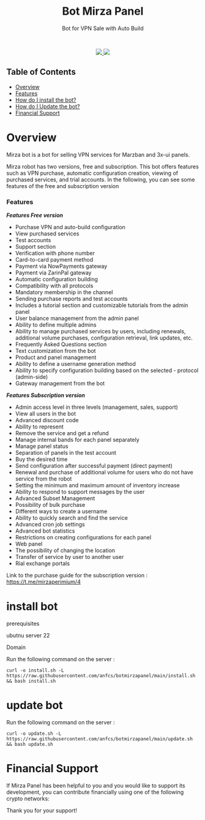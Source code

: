 


<h1 align="center"/>Bot Mirza Panel</h1>

<p align="center">Bot for VPN Sale with Auto Build</p>



<br/>
<p align="center">
    <a href="https://t.me/mirzapanel" target="_blank">
        <img src="https://img.shields.io/badge/telegram-group-blue?style=flat-square&logo=telegram" />
    </a>
    <a href="#">
        <img src="https://img.shields.io/github/stars/mahdigholipour3/botmirzapanel?style=social" />
    </a>
</p>

## Table of Contents
- [Overview](#overview)
- [Features](#features)
- [How do I install the bot?](#install-bot)
- [How do I Update the bot?](#update-bot)
- [Financial Support](#financial-support)

# Overview

Mirza bot is a bot for selling VPN services for Marzban and 3x-ui panels.

Mirza robot has two versions, free and subscription. This bot offers features such as VPN purchase, automatic configuration creation, viewing of purchased services, and trial accounts. In the following, you can see some features of the free and subscription version

### Features

***Features Free version***

- Purchase VPN and auto-build configuration
- View purchased services
- Test accounts
- Support section
- Verification with phone number
- Card-to-card payment method
- Payment via NowPayments gateway
- Payment via ZarinPal gateway
- Automatic configuration building
- Compatibility with all protocols
- Mandatory membership in the channel
- Sending purchase reports and test accounts
- Includes a tutorial section and customizable tutorials from the admin panel
- User balance management from the admin panel
- Ability to define multiple admins
- Ability to manage purchased services by users, including renewals, additional volume purchases, configuration retrieval, link updates, etc.
- Frequently Asked Questions section
- Text customization from the bot
- Product and panel management
- Ability to define a username generation method
- Ability to specify configuration building based on the selected  - protocol (admin-side)
- Gateway management from the bot

***Features Subscription version***
- Admin access level in three levels (management, sales, support)
- View all users in the bot
- Advanced discount code
- Ability to represent
- Remove the service and get a refund
- Manage internal bands for each panel separately
- Manage panel status
- Separation of panels in the test account
- Buy the desired time
- Send configuration after successful payment (direct payment)
- Renewal and purchase of additional volume for users who do not have service from the robot
- Setting the minimum and maximum amount of inventory increase
- Ability to respond to support messages by the user
- Advanced Subset Management
- Possibility of bulk purchase
- Different ways to create a username
- Ability to quickly search and find the service
- Advanced cron job settings
- Advanced bot statistics
- Restrictions on creating configurations for each panel
- Web panel
- The possibility of changing the location
- Transfer of service by user to another user
-  Rial exchange portals

Link to the purchase guide for the subscription version : 
https://t.me/mirzaperimium/4

# install bot

prerequisites

ubutnu server 22

Domain

 Run the following command on the server : 

 ```
 curl -o install.sh -L https://raw.githubusercontent.com/anfcs/botmirzapanel/main/install.sh && bash install.sh
```

# update bot

 Run the following command on the server : 

 ```
 curl -o update.sh -L https://raw.githubusercontent.com/anfcs/botmirzapanel/main/update.sh && bash update.sh
```

# Financial Support

If Mirza Panel has been helpful to you and you would like to support its development, you can contribute financially using one of the following crypto networks:



Thank you for your support!
